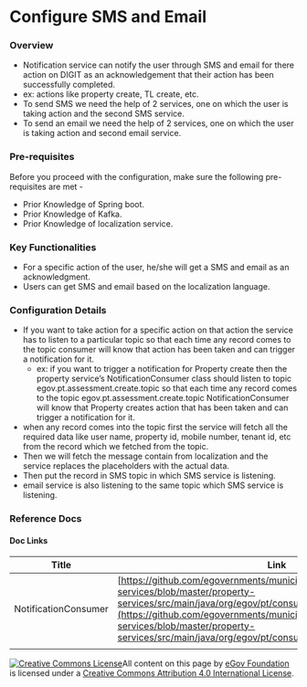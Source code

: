 # Configure SMS and Email

### Overview <a href="#overview" id="overview"></a>

* Notification service can notify the user through SMS and email for there action on DIGIT as an acknowledgement that their action has been successfully completed.
* ex: actions like property create, TL create, etc.
* To send SMS we need the help of 2 services, one on which the user is taking action and the second SMS service.
* To send an email we need the help of 2 services, one on which the user is taking action and second email service.

### Pre-requisites <a href="#pre-requisites" id="pre-requisites"></a>

Before you proceed with the configuration, make sure the following pre-requisites are met -

* Prior Knowledge of Spring boot.
* Prior Knowledge of Kafka.
* Prior Knowledge of localization service.

### Key Functionalities <a href="#key-functionalities" id="key-functionalities"></a>

* For a specific action of the user, he/she will get a SMS and email as an acknowledgment.
* Users can get SMS and email based on the localization language.

### Configuration Details <a href="#configuration-details" id="configuration-details"></a>

* If you want to take action for a specific action on that action the service has to listen to a particular topic so that each time any record comes to the topic consumer will know that action has been taken and can trigger a notification for it.
  * ex: if you want to trigger a notification for Property create then the property service’s NotificationConsumer class should listen to topic egov.pt.assessment.create.topic so that each time any record comes to the topic egov.pt.assessment.create.topic NotificationConsumer will know that Property creates action that has been taken and can trigger a notification for it.
* when any record comes into the topic first the service will fetch all the required data like user name, property id, mobile number, tenant id, etc from the record which we fetched from the topic.
* Then we will fetch the message contain from localization and the service replaces the placeholders with the actual data.
* Then put the record in SMS topic in which SMS service is listening.
* email service is also listening to the same topic which SMS service is listening.

### Reference Docs <a href="#reference-docs" id="reference-docs"></a>

#### Doc Links <a href="#doc-links" id="doc-links"></a>

| Title                | Link                                                                                                                                                                                                                                                                                           |
| -------------------- | ---------------------------------------------------------------------------------------------------------------------------------------------------------------------------------------------------------------------------------------------------------------------------------------------- |
| NotificationConsumer | [https://github.com/egovernments/municipal-services/blob/master/property-services/src/main/java/org/egov/pt/consumer/NotificationConsumer.java](https://github.com/egovernments/municipal-services/blob/master/property-services/src/main/java/org/egov/pt/consumer/NotificationConsumer.java) |
|                      |                                                                                                                                                                                                                                                                                                |

[![Creative Commons License](https://i.creativecommons.org/l/by/4.0/80x15.png)​](http://creativecommons.org/licenses/by/4.0/)All content on this page by [eGov Foundation](https://egov.org.in/) is licensed under a [Creative Commons Attribution 4.0 International License](http://creativecommons.org/licenses/by/4.0/).
